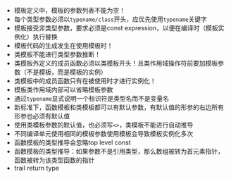 * 模板定义中，模板的参数列表不能为空！
* 每个类型参数必须以`typename/class`开头，应优先使用`typename`关键字
* 模板接受非类型参数，要求必须是const expression，以便在编译时（模板实例化）执行替换
* 模板代码的生成发生在使用模板时！
* 类模板不能进行类型参数推断！
* 类模板外定义的成员函数必须以类模板开头！且类作用域操作符前要加模板参数（不是模板，而是模板的实例）
* 类模板中的成员函数只有在被使用时才进行实例化！
* 模板类作用域内部可以省略模板参数
* 通过`typename`显式说明一个标识符是类型名而不是变量名
* 新标准下，函数模板和类模板都可以有默认参数，有默认值的形参的右边所有形参也必须有默认值
* 使用类模板参数的默认值，也必须写`<>`，类模板不能进行自动推导
* 不同编译单元使用相同的模板参数使用模板会导致模板实例化多次
* 函数模板的类型推导会忽略top level const
* 函数模板的类型推导：如果参数不是引用类型，那么数组被转为首元素指针，函数被转为该类型函数的指针
* trail return type